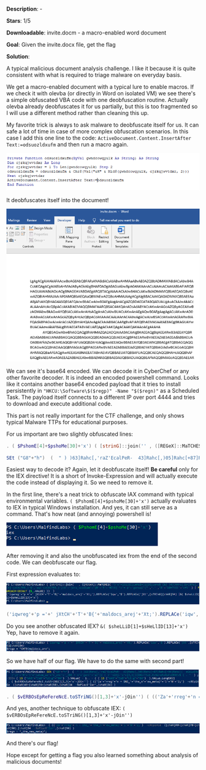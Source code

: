 **Description**: -

**Stars**: 1/5

**Downloadable**:
invite.docm - a macro-enabled word document

**Goal**: Given the invite.docx file, get the flag

**Solution**: 

A typical malicious document analysis challenge. I like it because it is quite consistent with what is required to triage malware on everyday basis.

We get a macro-enabled document with a typical lure to enable macros. If we check it with olevba (or directly in Word on isolated VM) we see there's a simple obfuscated VBA code with one deobfuscation routine. Actually olevba already deobfuscates it for us partially, but this is too fragmented so I will use a different method rather than cleaning this up.

My favorite trick is always to ask malware to deobfuscate itself for us. It can safe a lot of time in case of more complex obfuscation scenarios. In this case I add this one line to the code: `ActiveDocument.Content.InsertAfter Text:=odsuozldxufm` and then run a macro again.

![Modified VBA code](writeup/vba_code_mod.PNG)

It deobfuscates itself into the document!

![Deobfuscated VBA code](writeup/decoded.PNG)

We can see it's base64 encoded. We can decode it in CyberChef or any other favorite decoder. It is indeed an encoded powershell command. Looks like it contains another base64 encoded payload that it tries to install persistently in `"HKCU:\Software\$($regp)" -Name "$($regn)"` as a Scheduled Task. The payload itself connects to a different IP over port 4444 and tries to download and execute additional code.

This part is not really important for the CTF challenge, and only shows typical Malware TTPs for educational purposes.

For us important are two slightly obfuscated lines:

```powershell
. ( $PshomE[4]+$pshoMe[30]+'x') ( [strinG]::join('' , ([REGeX]::MaTCHES( ")'x'+]31[DIlLeHs$+]1[DiLLehs$ (&| )43]RAhc[]GnIRTs[,'tXj'(eCALPER.)'$','wqi'(eCALPER.)';tX'+'jera_scodlam'+'{B'+'T'+'HCtXj '+'= p'+'gerwqi'(" ,'.' ,'R'+'iGHTtOl'+'eft' ) | FoREaCH-OBJecT {$_.VALUE} ))  )
```

```powershell
SEt ("G8"+"h")  (  " ) )63]Rahc[,'raZ'EcalPeR-  43]Rahc[,)05]Rahc[+87]Rahc[+94]Rahc[(  eCAlpERc-  )';2'+'N'+'1'+'}atem_we'+'n_eht'+'_2N1 = n'+'gerr'+'aZ'(( ( )''niOj-'x'+]3,1[)(GNirTSot.EcNereFeRpEsOBREv$ ( . "  ) ;-jOIn ( lS ("VAR"+"IaB"+"LE:g"+"8H")  ).VALue[ - 1.. - ( ( lS ("VAR"+"IaB"+"LE:g"+"8H")  ).VALue.LengtH)] | IeX 
```

Easiest way to decode it? Again, let it deobfuscate itself! **Be careful** only for the IEX directive! It is a short of Invoke-Expression and will actually execute the code instead of displaying it. So we need to remove it.

In the first line, there's a neat trick to obfuscate IAX command with typical environmental variables. `( $PshomE[4]+$pshoMe[30]+'x')` actually evaluates to IEX in typical Windows installation. And yes, it can still serve as a command. That's how neat (and annoying) powershell is!

![IEX](writeup/iex.PNG)

After removing it and also the unobfuscated iex from the end of the second code. We can deobfuscate our flag.

First expression evaluates to:

![Flag part 1 stage 1](writeup/flag_part1_stage1.PNG)

```powershell
('iqwreg'+'p ='+' jXtCH'+'T'+'B{'+'maldocs_arej'+'Xt;').REPLACe('iqw','$').REPLACe('jXt',[sTRInG][chAR]34) |&( $sheLLiD[1]+$sHeLlID[13]+'x')
```

Do you see another obfuscated IEX? `&( $sheLLiD[1]+$sHeLlID[13]+'x')` Yep, have to remove it again.

![Flag part 1 stage 2](writeup/flag_part1_stage2.PNG)

So we have half of our flag. We have to do the same with second part!

![Flag part 2 stage 1](writeup/flag_part2_stage1.PNG)

```powershell
. ( $vERBOsEpReFereNcE.toSTriNG()[1,3]+'x'-jOin'') ( (('Za'+'rreg'+'n = 1N2_'+'the_n'+'ew_meta}'+'1'+'N'+'2;')  -cREplACe  ([chaR]49+[chaR]78+[chaR]50),[chaR]34  -RePlacE'Zar',[chaR]36) )
```

And yes, another technique to obfuscate IEX: `( $vERBOsEpReFereNcE.toSTriNG()[1,3]+'x'-jOin'')`

![Flag part 2 stage 1](writeup/flag_part2_stage2.PNG)

And there's our flag!

Hope except for getting a flag you also learned something about analysis of malicious documents!
